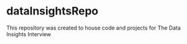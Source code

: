 # dataInsightsRepo
This repository was created to house code and projects for The Data Insights Interview
